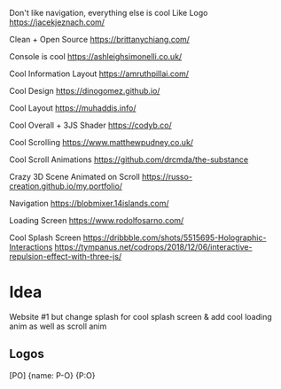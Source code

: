 Don't like navigation, everything else is cool
Like Logo
https://jacekjeznach.com/

Clean + Open Source
https://brittanychiang.com/

Console is cool
https://ashleighsimonelli.co.uk/

Cool Information Layout
https://amruthpillai.com/

Cool Design
https://dinogomez.github.io/

Cool Layout
https://muhaddis.info/

Cool Overall + 3JS Shader
https://codyb.co/

Cool Scrolling
https://www.matthewpudney.co.uk/

Cool Scroll Animations
https://github.com/drcmda/the-substance

Crazy 3D Scene Animated on Scroll
https://russo-creation.github.io/my.portfolio/

Navigation
https://blobmixer.14islands.com/

Loading Screen
https://www.rodolfosarno.com/

Cool Splash Screen
https://dribbble.com/shots/5515695-Holographic-Interactions
https://tympanus.net/codrops/2018/12/06/interactive-repulsion-effect-with-three-js/


# Idea

Website #1 but change splash for cool splash screen & add cool loading anim as well as scroll anim

## Logos

[PO]
{name: P-O}
{P:O}